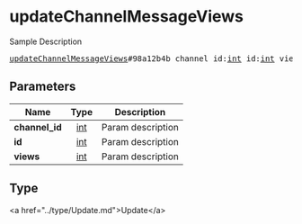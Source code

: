 # updateChannelMessageViews

Sample Description

<pre>
<a href="../constructor/updateChannelMessageViews.md">updateChannelMessageViews</a>#98a12b4b channel_id:<a href="../type/int.md">int</a> id:<a href="../type/int.md">int</a> views:<a href="../type/int.md">int</a> = <a href="../type/Update.md">Update</a>;
</pre>

## Parameters

| Name | Type | Description |
|------|:----:|-------------|
| **channel_id** | <a href="../type/int.md">int</a> | Param description |
| **id** | <a href="../type/int.md">int</a> | Param description |
| **views** | <a href="../type/int.md">int</a> | Param description |

## Type

&lt;a href=&#34;../type/Update.md&#34;&gt;Update&lt;/a&gt;
